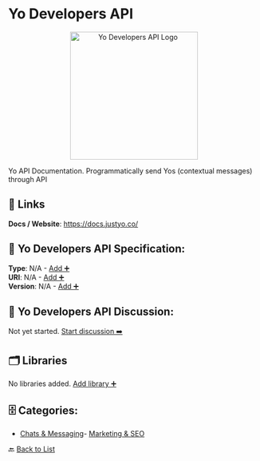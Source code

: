 # Yo Developers API
<p align="center">
    <img width="256" src="https://raw.githubusercontent.com/apis-list/apis-list/main/apis/yo-developers-api/logo_256x256.png" alt="Yo Developers API Logo"/>
</p>
Yo API Documentation. Programmatically send Yos (contextual messages) through API

##  🔗 Links
**Docs / Website**: https://docs.justyo.co/

## 🧬 Yo Developers API Specification:
**Type**: N/A - [Add ➕](https://github.com/apis-list/apis-list/edit/main/apis.yaml#L22797)  
**URI**: N/A - [Add ➕](https://github.com/apis-list/apis-list/edit/main/apis.yaml#L22797)  
**Version**: N/A - [Add ➕](https://github.com/apis-list/apis-list/edit/main/apis.yaml#L22797)

## 💬 Yo Developers API Discussion:
Not yet started. [Start discussion ➡️](https://github.com/apis-list/apis-list/discussions/new)

## 🗂️ Libraries

No libraries added. [Add library ➕](https://github.com/apis-list/apis-list/edit/main/apis.yaml#L22797)    


## 🗄️ Categories:
- [Chats & Messaging](https://github.com/apis-list/apis-list#chats--messaging-)- [Marketing & SEO](https://github.com/apis-list/apis-list#marketing--seo-)

🔙  [Back to List](https://github.com/apis-list/apis-list)
